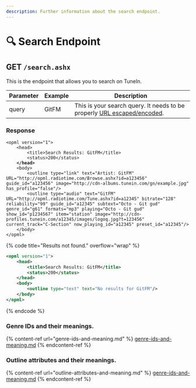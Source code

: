 ```yaml
---
description: Further information about the search endpoint.
---
```


# 🔍 Search Endpoint

## GET `/search.ashx`

This is the endpoint that allows you to search on TuneIn.

| Parameter | Example | Description                                                                                                                 |
| --------- | ------- | --------------------------------------------------------------------------------------------------------------------------- |
| query     | GitFM   | This is your search query. It needs to be properly [URL escaped/encoded](https://www.w3schools.com/tags/ref_urlencode.ASP). |

### Response

<pre class="language-xml" data-title="Results found."><code class="lang-xml">&#x3C;opml version="1">
    &#x3C;head>
        &#x3C;title>Search Results: GitFM&#x3C;/title>
        &#x3C;status>200&#x3C;/status>
<strong>    &#x3C;/head>
</strong>    &#x3C;body>
        &#x3C;outline type="link" text="Artist: GitFM" URL="http://opml.radiotime.com/Browse.ashx?id=a123456" guide_id="a123456" image="http://cdn-albums.tunein.com/gn/example.jpg" has_profile="false"/>
        &#x3C;outline type="audio" text="GitFM" URL="http://opml.radiotime.com/Tune.ashx?id=a12345" bitrate="128" reliability="99" guide_id="a12345" subtext="Octo - Git gud" genre_id="g61" formats="mp3" playing="Octo - Git gud" show_id="p1234567" item="station" image="http://cdn-profiles.tunein.com/a12345/images/logoq.jpg?t=123456" current_track="C-Section" now_playing_id="a12345" preset_id="a12345"/>
    &#x3C;/body>
&#x3C;/opml></code></pre>

{% code title="Results not found." overflow="wrap" %}

```xml
<opml version="1">
    <head>
        <title>Search Results: GitFM</title>
        <status>200</status>
    </head>
    <body>
        <outline type="text" text="No results for GitFM"/>
    </body>
</opml>
```

{% endcode %}

### Genre IDs and their meanings.

{% content-ref url="genre-ids-and-meaning.md" %}
[genre-ids-and-meaning.md](genre-ids-and-meaning.md)
{% endcontent-ref %}

### Outline attributes and their meanings.

{% content-ref url="outline-attributes-and-meaning.md" %}
[genre-ids-and-meaning.md](outline-attributes-and-meaning.md)
{% endcontent-ref %}
